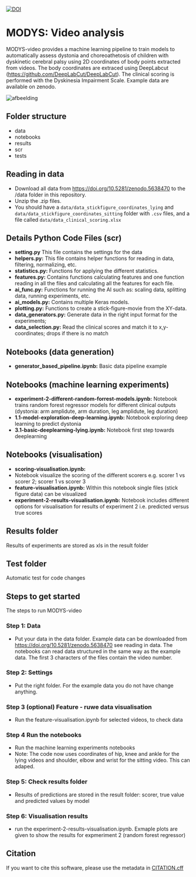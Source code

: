 [![DOI](https://zenodo.org/badge/406670176.svg)](https://zenodo.org/badge/latestdoi/406670176)

# MODYS: Video analysis

MODYS-video provides a machine learning pipeline to train models to automatically assess dystonia and choreoathetosis of children with dyskinetic cerebral palsy using 2D coordinates of body points extracted from videos. The body coordinates are extraced using DeepLabcut (https://github.com/DeepLabCut/DeepLabCut). The clinical scoring is performed with the Dyskinesia Impairment Scale. Example data are available on zenodo.

![afbeelding](https://user-images.githubusercontent.com/54277291/159797915-6d0b671d-3ae0-4571-9544-891fd0fb1579.png)

## Folder structure
* data
* notebooks
* results
* scr
* tests
 
## Reading in data
* Download all data from https://doi.org/10.5281/zenodo.5638470 to
the /data folder in this repository. 
* Unzip the .zip files.
* You should have a `data/data_stickfigure_coordinates_lying` and `data/data_stickfigure_coordinates_sitting` folder with `.csv` files, 
and a file called `data/data_clinical_scoring.xlsx`

## Details Python Code Files (scr)
*	**setting.py**
This file contains the settings for the data
*	**helpers.py:**
This file contains helper functions for reading in data, filtering, normalizing, etc. 
*	**statistics.py:**
Functions for applying the different statistics.
*	**features.py:**
Contains functions calculating features and one function reading in all the files and calculating all the features for each file.
*	**ai_func.py:**
Functions for running the AI such as: scaling data, splitting data, running experiments, etc.
*	**ai_models.py:**
Contains multiple Keras models.
*	**plotting.py:**
Functions to create a stick-figure-movie from the XY-data. 
*	**data_generators.py:**
Generate data in the right input format for the experiments; 
*	**data_selection.py:**
Read the clinical scores and match it to x,y-coordinates; drops if there is no match

## Notebooks (data generation)
* **generator_based_pipeline.ipynb:**
Basic data pipeline example

## Notebooks (machine learning experiments)
 * **experiment-2-different-random-forrest-models.ipynb:**
 Notebook trains random forest regressor models for different clinical outputs (dystonia: arm amplidute, arm duration, leg amplidute, leg duration)
 * **1.1-model-exploration-deep-learning.ipynb:**
 Notebook exploring deep learning to predict dystonia
 * **3.1-basic-deeplearning-lying.ipynb:**
 Notebook first step towards deeplearning 

## Notebooks (visualisation)
* **scoring-visualisation.ipynb:**
* Notebook visualize the scoring of the different scorers e.g. scorer 1 vs scorer 2; scorer 1 vs scorer 3
* **feature-visualisation.ipynb:**
 Within this notebook single files (stick figure data) can be visualized 
* **experiment-2-results-visualisation.ipynb:**
 Notebook includes different options for visualisation for results of experiment 2 i.e. predicted versus true scores

   
## Results folder
Results of experiments are stored as xls in the result folder

## Test folder
Automatic test for code changes

## Steps to get started
The steps to run MODYS-video
### Step 1: Data
*	Put your data in the data folder. Example data can be downloaded from https://doi.org/10.5281/zenodo.5638470 see reading in data. The notebooks can read data structured in the same way as the example data. The first 3 characters of the files contain the video number.
### Step 2: Settings
*	Put the right folder. For the example data you do not have change anything.
### Step 3 (optional) Feature - ruwe data visualisation
*  Run the feature-visualisation.ipynb for selected videos, to check data
### Step 4 Run the notebooks
*  Run the machine learning experiments notebooks
*	 Note: The code now uses coordinates of hip, knee and ankle for the lying videos and shoulder, elbow and wrist for the sitting video. This can adaped.
### Step 5: Check results folder
*	Results of predictions are stored in the result folder: scorer, true value and predicted values by model
### Step 6: Visualisation results
*	run the experiment-2-results-visualisation.ipynb. Exmaple plots are given to show the results for expmeriment 2 (random forest regressor)

## Citation
If you want to cite this software, please use the metadata in [CITATION.cff](CITATION.cff)
